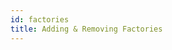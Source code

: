 ```yaml
---
id: factories
title: Adding & Removing Factories
---
```


<!-- ### [#52][Hermes Gauges Governance] Name
Severity
Short description
Any relevant links or resources -->